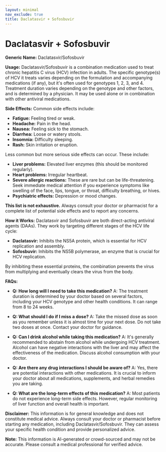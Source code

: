 ```yaml
---
layout: minimal
nav_exclude: true
title: Daclatasvir + Sofosbuvir
---
```


# Daclatasvir + Sofosbuvir

**Generic Name:** Daclatasvir/Sofosbuvir

**Usage:** Daclatasvir/Sofosbuvir is a combination medication used to treat chronic hepatitis C virus (HCV) infection in adults.  The specific genotype(s) of HCV it treats varies depending on the formulation and accompanying medications (if any), but it's often used for genotypes 1, 2, 3, and 4.  Treatment duration varies depending on the genotype and other factors, and is determined by a physician.  It may be used alone or in combination with other antiviral medications.


**Side Effects:**  Common side effects include:

* **Fatigue:** Feeling tired or weak.
* **Headache:** Pain in the head.
* **Nausea:** Feeling sick to the stomach.
* **Diarrhea:** Loose or watery stools.
* **Insomnia:** Difficulty sleeping.
* **Rash:** Skin irritation or eruption.

Less common but more serious side effects can occur. These include:

* **Liver problems:**  Elevated liver enzymes (this should be monitored regularly).
* **Heart problems:** Irregular heartbeat.
* **Severe allergic reactions:** These are rare but can be life-threatening.  Seek immediate medical attention if you experience symptoms like swelling of the face, lips, tongue, or throat, difficulty breathing, or hives.
* **Psychiatric effects:** Depression or mood changes.

**This list is not exhaustive.** Always consult your doctor or pharmacist for a complete list of potential side effects and to report any concerns.


**How it Works:**  Daclatasvir and Sofosbuvir are both direct-acting antiviral agents (DAAs).  They work by targeting different stages of the HCV life cycle:

* **Daclatasvir:**  Inhibits the NS5A protein, which is essential for HCV replication and assembly.
* **Sofosbuvir:** Inhibits the NS5B polymerase, an enzyme that is crucial for HCV replication.

By inhibiting these essential proteins, the combination prevents the virus from multiplying and eventually clears the virus from the body.


**FAQs:**

* **Q: How long will I need to take this medication?** A: The treatment duration is determined by your doctor based on several factors, including your HCV genotype and other health conditions.  It can range from 8 to 24 weeks.

* **Q: What should I do if I miss a dose?** A:  Take the missed dose as soon as you remember unless it is almost time for your next dose. Do not take two doses at once. Contact your doctor for guidance.

* **Q: Can I drink alcohol while taking this medication?** A:  It's generally recommended to abstain from alcohol while undergoing HCV treatment.  Alcohol can have negative interactions with the liver and may affect the effectiveness of the medication.  Discuss alcohol consumption with your doctor.

* **Q: Are there any drug interactions I should be aware of?** A: Yes, there are potential interactions with other medications.  It is crucial to inform your doctor about all medications, supplements, and herbal remedies you are taking.

* **Q: What are the long-term effects of this medication?** A:  Most patients do not experience long-term side effects. However, regular monitoring of liver function and overall health is important.


**Disclaimer:** This information is for general knowledge and does not constitute medical advice.  Always consult your doctor or pharmacist before starting any medication, including Daclatasvir/Sofosbuvir.  They can assess your specific health condition and provide personalized advice.


**Note:** This information is AI-generated or crowd-sourced and may not be accurate. Please consult a medical professional for verified advice.